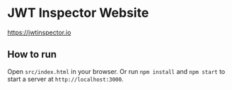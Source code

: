 # JWT Inspector Website
<https://jwtinspector.io>

## How to run

Open `src/index.html` in your browser. Or run `npm install` and `npm start` to
start a server at `http://localhost:3000`.
